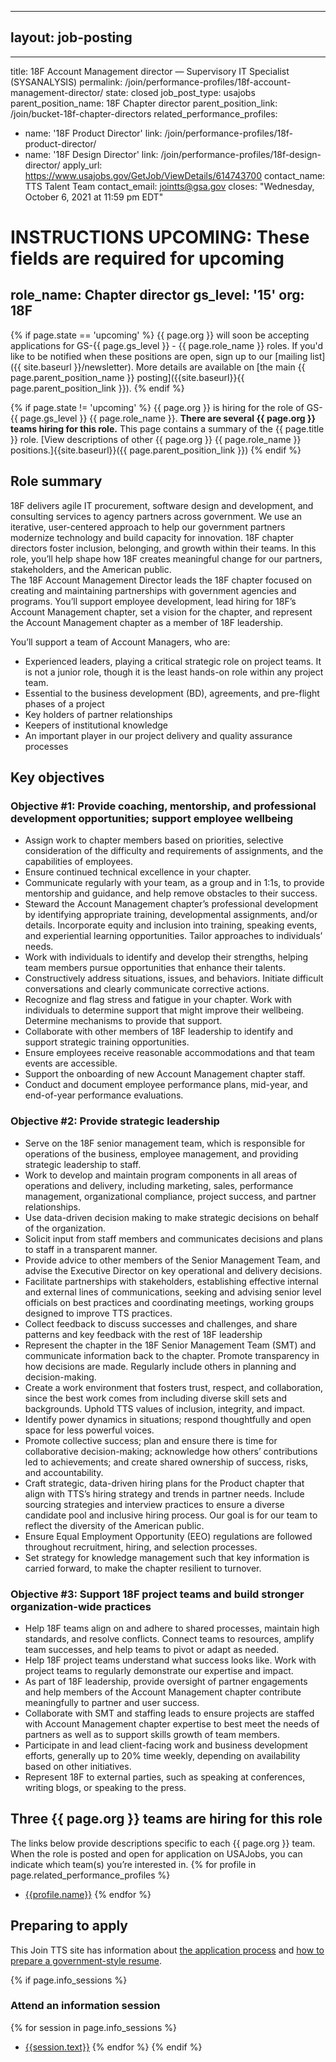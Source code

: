 
---
layout: job-posting
---

---
title: 18F Account Management director — Supervisory IT Specialist (SYSANALYSIS)
permalink: /join/performance-profiles/18f-account-management-director/
state: closed
job_post_type: usajobs
parent_position_name: 18F Chapter director
parent_position_link: /join/bucket-18f-chapter-directors
related_performance_profiles:
  - name: '18F Product Director'
    link: /join/performance-profiles/18f-product-director/
  - name: '18F Design Director'
    link: /join/performance-profiles/18f-design-director/
apply_url: https://www.usajobs.gov/GetJob/ViewDetails/614743700
contact_name: TTS Talent Team
contact_email: jointts@gsa.gov
closes: "Wednesday, October 6, 2021 at 11:59 pm EDT"

# INSTRUCTIONS UPCOMING: These fields are required for upcoming
role_name: Chapter director
gs_level: '15'
org: 18F
---
{% if page.state == 'upcoming' %}
{{ page.org }} will soon be accepting applications for GS-{{ page.gs_level }} - {{ page.role_name }} roles. If you'd like to be
  notified when these positions are open, sign up to our [mailing list]({{ site.baseurl }}/newsletter). More details are available on [the main {{ page.parent_position_name }} posting]({{site.baseurl}}{{ page.parent_position_link }}).
{% endif %}

{% if page.state != 'upcoming' %}
{{ page.org }} is hiring for the role of GS-{{ page.gs_level }} {{ page.role_name }}. **There are several {{ page.org }} teams hiring for this role.** This page contains a summary of the {{ page.title }} role. [View descriptions of other {{ page.org }} {{ page.role_name }} positions.]{{site.baseurl}}({{ page.parent_position_link }})
{% endif %}

## Role summary

18F delivers agile IT procurement, software design and development, and consulting services to agency partners across government. We use an iterative, user-centered approach to help our government partners modernize technology and build capacity for innovation. 18F chapter directors foster inclusion, belonging, and growth within their teams. In this role, you’ll help shape how 18F creates meaningful change for our partners, stakeholders, and the American public.  
The 18F Account Management Director leads the 18F chapter focused on creating and maintaining partnerships with government agencies and programs. You’ll support employee development, lead hiring for 18F’s Account Management chapter, set a vision for the chapter, and represent the Account Management chapter as a member of 18F leadership.

You’ll support a team of Account Managers, who are:
- Experienced leaders, playing a critical strategic role on project teams. It is not a junior role, though it is the least hands-on role within any project team.
- Essential to the business development (BD), agreements, and pre-flight phases of a project
- Key holders of partner relationships
- Keepers of institutional knowledge
- An important player in our project delivery and quality assurance processes

## Key objectives

### Objective #1: Provide coaching, mentorship, and professional development opportunities; support employee wellbeing
-  Assign work to chapter members based on priorities, selective consideration of the difficulty and requirements of assignments, and the capabilities of employees.
-  Ensure continued technical excellence in your chapter.
-  Communicate regularly with your team, as a group and in 1:1s, to provide mentorship and guidance, and help remove obstacles to their success.
-  Steward the Account Management chapter’s professional development by identifying appropriate training, developmental assignments, and/or details. Incorporate equity and inclusion into training, speaking events, and experiential learning opportunities. Tailor approaches to individuals’ needs.
-  Work with individuals to identify and develop their strengths, helping team members pursue opportunities that enhance their talents.
-  Constructively address situations, issues, and behaviors. Initiate difficult conversations and clearly communicate corrective actions.
-  Recognize and flag stress and fatigue in your chapter. Work with individuals to determine support that might improve their wellbeing. Determine mechanisms to provide that support.
-  Collaborate with other members of 18F leadership to identify and support strategic training opportunities.
-  Ensure employees receive reasonable accommodations and that team events are accessible.
-  Support the onboarding of new Account Management chapter staff.
-  Conduct and document employee performance plans, mid-year, and end-of-year performance evaluations.

### Objective #2: Provide strategic leadership
-  Serve on the 18F senior management team, which is responsible for operations of the business, employee management, and providing strategic leadership to staff.
-  Work to develop and maintain program components in all areas of operations and delivery, including marketing, sales, performance management, organizational compliance, project success, and partner relationships.
-  Use data-driven decision making to make strategic decisions on behalf of the organization.
-  Solicit input from staff members and communicates decisions and plans to staff in a transparent manner.
-  Provide advice to other members of the Senior Management Team, and advise the Executive Director on key operational and delivery decisions.
-  Facilitate partnerships with stakeholders, establishing effective internal and external lines of communications, seeking and advising senior level officials on best practices and coordinating meetings, working groups designed to improve TTS practices.
-  Collect feedback to discuss successes and challenges, and share patterns and key feedback with the rest of 18F leadership
-  Represent the chapter in the 18F Senior Management Team (SMT) and communicate information back to the chapter. Promote transparency in how decisions are made. Regularly include others in planning and decision-making.
-  Create a work environment that fosters trust, respect, and collaboration, since the best work comes from including diverse skill sets and backgrounds. Uphold TTS values of inclusion, integrity, and impact.
-  Identify power dynamics in situations; respond thoughtfully and open space for less powerful voices.
-  Promote collective success; plan and ensure there is time for collaborative decision-making; acknowledge how others’ contributions led to achievements; and create shared ownership of success, risks, and accountability.
-  Craft strategic, data-driven hiring plans for the Product chapter that align with TTS’s hiring strategy and trends in partner needs. Include sourcing strategies and interview practices to ensure a diverse candidate pool and inclusive hiring process. Our goal is for our team to reflect the diversity of the American public.
-  Ensure Equal Employment Opportunity (EEO) regulations are followed throughout recruitment, hiring, and selection processes.
-  Set strategy for knowledge management such that key information is carried forward, to make the chapter resilient to turnover.

### Objective #3: Support 18F project teams and build stronger organization-wide practices
-  Help 18F teams align on and adhere to shared processes, maintain high standards, and resolve conflicts. Connect teams to resources, amplify team successes, and help teams to pivot or adapt as needed.
-  Help 18F project teams understand what success looks like. Work with project teams to regularly demonstrate our expertise and impact.
-  As part of 18F leadership, provide oversight of partner engagements and help members of the Account Management chapter contribute meaningfully to partner and user success.
-  Collaborate with SMT and staffing leads to ensure projects are staffed with Account Management chapter expertise to best meet the needs of partners as well as to support skills growth of team members.
-  Participate in and lead client-facing work and business development efforts, generally up to 20% time weekly, depending on availability based on other initiatives.
-  Represent 18F to external parties, such as speaking at conferences, writing blogs, or speaking to the press.

## Three {{ page.org }} teams are hiring for this role

The links below provide descriptions specific to each {{ page.org }} team. When the role is posted and open for application on USAJobs, you can indicate which team(s) you’re interested in.
{% for profile in page.related_performance_profiles %}
  - [{{profile.name}}]({{site.baseurl}}{{profile.link}})
{% endfor %}

## Preparing to apply

This Join TTS site has information about [the application process](https://join.tts.gsa.gov/hiring-process/) and [how to prepare a government-style resume](https://join.tts.gsa.gov/resume/).

{% if page.info_sessions %}
### Attend an information session
{% for session in page.info_sessions %}
- [{{session.text}}]({{session.link}})
{% endfor %}
{% endif %}
